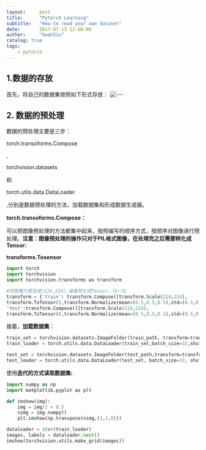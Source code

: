 ```yaml
---
layout:     post
title:      "Pytorch Learning"
subtitle:   "How to read your own dataset"
date:       2017-07-13 12:00:00
author:     "GwanSiu"
catalog: true
tags:
    - pytorch
---
```


## 1.数据的存放
首先，将自己的数据集按照如下形式存放：
![---][1]

## 2. 数据的预处理
数据的预处理主要是三步：<p>torch.transoforms.Compose</p>,<p>torchvision.datasets</p>和<p>torch.utils.data.DataLoader</p>,分别是数据预处理的方法，加载数据集和形成数据生成器。

**<p>torch.transoforms.Compose：</p>** 可以把图像预处理的方法都集中起来，按照编写的顺序方式，按顺序对图像进行预处理。**注意：图像预处理的操作只对于PIL格式图像，在处理完之后需要转化成Tensor:<p>transforms.Tosensor</p>**  

```python
import torch
import torchvision
import torchvision.transforms as transform

#将图像尺度变成(224,224),接着转化成Tensor，归一化
transform = {'train': transform.Compose([transform.Scale(224,224),
transform.ToTensor(),transform.Normalize(mean=(0.5,0.5,0.5),std=(0.5,0.5,0.5))]),
'test':transform.Compose([[transform.Scale(224,224),
transform.ToTensor(),transform.Normalize(mean=(0.5,0.5,0.5),std=(0.5,0.5,0.5))])}   
```

接着，**加载数据集**：

```python
train_set = torchvision.datasets.ImageFolder(train_path, transform=transform['train'])
train_loader = torch.utils.data.DataLoader(train_set,batch_size=32,shuffle=True,num_workers=2)

test_set = torchvision.datasets.ImageFolder(test_path,transform=transform['test'])
test_loader = torch.utils.data.DataLoader(test_set, batch_size=32, shuffle=True, num_workers=2)
```
使用**迭代的方式读取数据集:**

```python
import numpy as np
import matplotlib.pyplot as plt

def imshow(img):
    img = img/2 + 0.5
    nimg = img.numpy()
    plt.imshow(np.transpose(nimg,(1,2,0)))

dataloader = iter(train_loader)
images, labels = dataloader.next()
imshow(torchvision.utils.make_grid(images))
```




















[1]: http://static.zybuluo.com/GwanSiu/0hfowvav2axd1ggtjs0hdqpu/image.png

